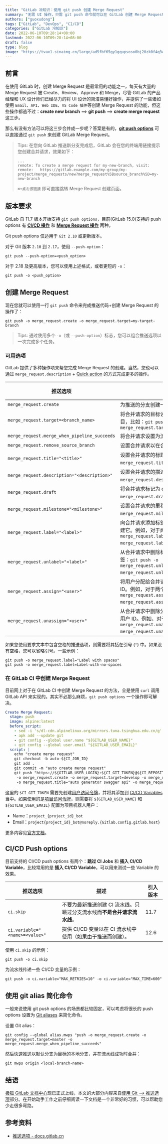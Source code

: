 ```yaml
---
title: "GitLab 冷知识：使用 git push 创建 Merge Request"
summary: "无需 UI 操作，只需 git push 命令就可以在 GitLab 创建 Merge Request"
authors: ["guoxudong"]
tags: ["GitLab", "DevOps", "CI/CD"]
categories: ["GitLab 冷知识"]
date: 2022-06-10T09:28:14+08:00
lastmod: 2022-06-10T09:28:14+08:00
draft: false
type: blog
image: "https://tvax1.sinaimg.cn/large/ad5fbf65gy1gqupsoso0bj20zk0f4q3w.jpg"
---
```

## 前言

在使用 GitLab 时，创建 Merge Request 是最常用的功能之一，每天有大量的 Merge Request 被 Create、Review、Approve 和 Merge，尽管 GitLab 的产品经理和 UX 设计师们已经尽力的将 UI 设计的简洁易懂好操作，并提供了一些诸如使用 `Email`、`API`、`Web IDE`、`VS Code 插件`等创建 Merge Request 的功能，但这些操作都逃不过：**create new branch** ==> **git push** ==> **create merge request** 这三步。

那么有没有方法可以将这三步合并成一步呢？答案是有的，**[git push options](https://git-scm.com/docs/git-push#Documentation/git-push.txt--oltoptiongt)** 可以直接通过 `git push` 来创建 GitLab Merge Request。

> Tips:
> 在您向 GitLab 推送新分支完成后，GitLab 会在您的终端用链接提示您创建合并请求，效果如下：
> ```shell
>...
>remote: To create a merge request for my-new-branch, visit:
>remote:   https://gitlab.example.com/my-group/my-project/merge_requests/new?merge_request%5Bsource_branch%5D=my-new-branch 
>```
> `⌘+点击该链接` 即可直接跳转 Merge Request 创建页面。

## 版本要求

GitLab 自 11.7 版本开始支持 `git push options`，目前(GitLab 15.0)支持的 push options 有 **[CI/CD 操作](#cicd-push-options)** 和 **[Merge Request 操作](#创建-merge-request)** 两种。

Git push options 仅适用于 `Git 2.10` 或更新版本。

对于 Git 版本 `2.10` 到 `2.17`，使用 `--push-option`：

```shell
git push --push-option=<push_option>
```

对于 2.18 及更高版本，您可以使用上述格式，或者更短的 `-o`：

```shell
git push -o <push_option>
```

## 创建 Merge Request

现在您就可以使用一行 `git push` 命令来完成推送代码+创建 Merge Request 的操作了：

```shell
git push -o merge_request.create -o merge_request.target=my-target-branch
```

> Tips: 通过使用多个 `-o`（或 `--push-option`）标志，您可以组合推送选项以一次完成多个任务。

### 可用选项

GitLab 提供了多种操作项来帮您完成 Merge Request 的创建。当然，您也可以通过 `merge_request.description` + [Quick action](../gitlab-quick-actions/) 的方式完成更多的操作。 

| 推送选项                                  | 描述                                                                                                     | 引入版本 |
| -------------------------------------------- | --------------------------------------------------------------------------------------------------------------- | --------------------- |
| `merge_request.create`                       | 为推送的分支创建一个新的合并请求。                                                               | 11.10 |
| `merge_request.target=<branch_name>`         | 将合并请求的目标设置为特定分支，或上游项目，比如：`git push -o merge_request.target=project_path/branch`                                                     | 11.10 |
| `merge_request.merge_when_pipeline_succeeds` | 将合并请求设置为流水线成功时合并。    | 11.10 |
| `merge_request.remove_source_branch`         | 设置合并请求以在合并时删除源分支。                                             | 12.2          |
| `merge_request.title="<title>"`              | 设置合并请求的标题。例如：`git push -o merge_request.title="我想要的标题"`。                   | 12.2          |
| `merge_request.description="<description>"`  | 设置合并请求的描述。例如：`git push -o merge_request.description="我想要的描述"`。 | 12.2         |
| `merge_request.draft`                        | 将合并请求标记为 draft。例如：`git push -o merge_request.draft`。                                      | 15.0          |
| `merge_request.milestone="<milestone>"`      | 设置合并请求的里程碑。例如：`git push -o merge_request.milestone="3.0"`。                        | 14.1       |
| `merge_request.label="<label>"`              | 向合并请求添加标签。如果标签不存在，则创建它。例如，对于两个标签：`git push -o merge_request.label="label1" -o merge_request.label="label2"`。 | 12.3 |
| `merge_request.unlabel="<label>"`            | 从合并请求中删除标签。例如，对于两个标签：`git push -o merge_request.unlabel="label1" -o merge_request.unlabel="label2"`。 | 12.3 |
| `merge_request.assign="<user>"`              | 将用户分配给合并请求。接受用户名或用户 ID。例如，对于两个用户：`git push -o merge_request.assign="user1" -o merge_request.assign="user2"`。 | 13.10 |
| `merge_request.unassign="<user>"`            | 从合并请求中删除分配的用户。接受用户名或用户 ID。例如，对于两个用户：`git push -o merge_request.unassign="user1" -o merge_request.unassign="user2"`。 | 13.10 |

如果您使用要求文本中包含空格的推送选项，则需要将其括在引号 (`"`) 中。如果没有空格，您可以省略引号。一些示例：

```shell
git push -o merge_request.label="Label with spaces"
git push -o merge_request.label=Label-with-no-spaces
```

### 在 GitLab CI 中创建 Merge Request

目前网上对于在 GitLab CI 中创建 Merge Request 的方法，全是使用 `curl` 调用 GitLab API 来实现的。其实不必那么麻烦，`git push options` 一个操作即可解决。

```yaml
Create Merge Request:
  stage: push
  image: alpine:latest
  before_script:
    - sed -i 's/dl-cdn.alpinelinux.org/mirrors.tuna.tsinghua.edu.cn/g' /etc/apk/repositories
    - apk add --update git
    - git config --global user.name "${GITLAB_USER_NAME}"
    - git config --global user.email "${GITLAB_USER_EMAIL}"
  script: |    
    echo "create merge request"
    git checkout -b auto-${CI_JOB_ID}
    git add .
    git commit -m "auto create merge request"
    git push "https://${GITLAB_USER_LOGIN}:${CI_GIT_TOKEN}@${CI_REPOSITORY_URL#*@}" "HEAD:auto-${CI_JOB_ID}" \
     -o merge_request.create -o merge_request.target=develop -o merge_request.remove_source_branch \
     -o merge_request.title="auto generator swagger api" -o merge_request.label="auto-generation" -o merge_request.assign="qk44077907"
```

这里的 `$CI_GIT_TOKEN` 需要先创建[用户访问令牌](https://jihulab.com/-/profile/personal_access_tokens)，并将其添加到 [CI/CD Variables](https://docs.gitlab.cn/jh/ci/variables) 当中。如果使用的是[项目访问令牌](https://docs.gitlab.cn/jh/user/project/settings/project_access_tokens.html)，则需要将 `${GITLAB_USER_NAME}` 和 `${GITLAB_USER_EMAIL}` 配置为项目机器人用户：

- Name：`project_{project_id}_bot`
- Email：`project{project_id}_bot@noreply.{Gitlab.config.gitlab.host}`

更多内容见[官方文档](https://docs.gitlab.cn/jh/user/project/settings/project_access_tokens.html#%E9%A1%B9%E7%9B%AE%E6%9C%BA%E5%99%A8%E4%BA%BA%E7%94%A8%E6%88%B7)。

## CI/CD Push options

目前支持的 CI/CD push options 有两个：**跳过 CI Jobs** 和 **插入 CI/CD Variable**，比较常用的是 **插入 CI/CD Variable**，可以用来测试一些 Variable 的效果。

| 推送选项                    | 描述                                                                                 | 引入版本 |
| ------------------------------ | ------------------------------------------------------------------------------------------- |---------------------- |
| `ci.skip`                      | 不要为最新推送创建 CI 流水线。只跳过分支流水线而**不是合并请求流水线**。                                            | 11.7 |
| `ci.variable="<name>=<value>"` | 提供 CI/CD 变量以在 CI 流水线中使用（如果由于推送而创建）。 | 12.6 |

使用 `ci.skip` 的示例：

```shell
git push -o ci.skip
```

为流水线传递一些 CI/CD 变量的示例：

```shell
git push -o ci.variable="MAX_RETRIES=10" -o ci.variable="MAX_TIME=600"
```

## 使用 git alias 简化命令

一般来说使用 git push options 的场景都比较固定，可以考虑将很长的 push options 设置为 [Git aliases](https://git-scm.com/book/en/v2/Git-Basics-Git-Aliases) 来简化命令。

设置 Git alias：

```shell
git config --global alias.mwps "push -o merge_request.create -o merge_request.target=master -o merge_request.merge_when_pipeline_succeeds"
```

然后快速推送以默认分支为目标的本地分支，并在流水线成功时合并：

```shell
git mwps origin <local-branch-name>
```

## 结语

[极狐 GitLab 文档中心](https://docs.gitlab.cn/)现已正式上线，本文的大部分内容来自[使用 Git --> 推送选项](https://docs.gitlab.cn/ee/user/project/push_options.html)部分。在开始动手工作之前仔细阅读一下文档是一个非常好的习惯，可以帮助您少走很多弯路。

## 参考资料

- [推送选项 - docs.gitlab.cn](https://docs.gitlab.cn/ee/user/project/push_options.html)
